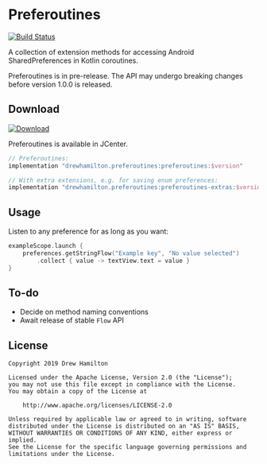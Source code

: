 # Preferoutines
[ ![Build Status](https://travis-ci.org/drewhamilton/Preferoutines.svg?branch=master) ](https://travis-ci.org/drewhamilton/Preferoutines)

A collection of extension methods for accessing Android SharedPreferences in Kotlin coroutines.

Preferoutines is in pre-release. The API may undergo breaking changes before version 1.0.0 is released.

## Download
[ ![Download](https://api.bintray.com/packages/drewhamilton/Preferoutines/Preferoutines/images/download.svg) ](https://bintray.com/drewhamilton/Preferoutines)

Preferoutines is available in JCenter.

```groovy
// Preferoutines:
implementation "drewhamilton.preferoutines:preferoutines:$version"

// With extra extensions, e.g. for saving enum preferences:
implementation "drewhamilton.preferoutines:preferoutines-extras:$version"
```

## Usage
Listen to any preference for as long as you want:
```kotlin
exampleScope.launch {
    preferences.getStringFlow("Example key", "No value selected")
        .collect { value -> textView.text = value }
}
```

## To-do
* Decide on method naming conventions
* Await release of stable `Flow` API

## License
```
Copyright 2019 Drew Hamilton

Licensed under the Apache License, Version 2.0 (the "License");
you may not use this file except in compliance with the License.
You may obtain a copy of the License at

    http://www.apache.org/licenses/LICENSE-2.0

Unless required by applicable law or agreed to in writing, software
distributed under the License is distributed on an "AS IS" BASIS,
WITHOUT WARRANTIES OR CONDITIONS OF ANY KIND, either express or implied.
See the License for the specific language governing permissions and
limitations under the License.
```

